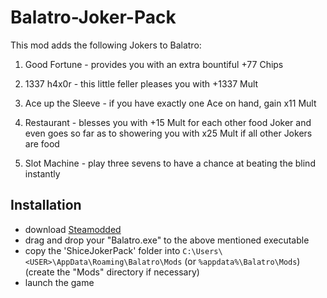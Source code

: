 # Balatro-Joker-Pack

This mod adds the following Jokers to Balatro:

1. Good Fortune - provides you with an extra bountiful +77 Chips

2. 1337 h4x0r - this little feller pleases you with +1337 Mult

3. Ace up the Sleeve - if you have exactly one Ace on hand, gain x11 Mult

4. Restaurant - blesses you with +15 Mult for each other food Joker and even goes so far as to showering you with x25 Mult if all other Jokers are food

5. Slot Machine - play three sevens to have a chance at beating the blind instantly

## Installation

- download [Steamodded](https://github.com/Steamopollys/Steamodded)
- drag and drop your "Balatro.exe" to the above mentioned executable
- copy the 'ShiceJokerPack' folder into `C:\Users\<USER>\AppData\Roaming\Balatro\Mods` (or `%appdata%\Balatro\Mods`) (create the "Mods" directory if necessary)
- launch the game
